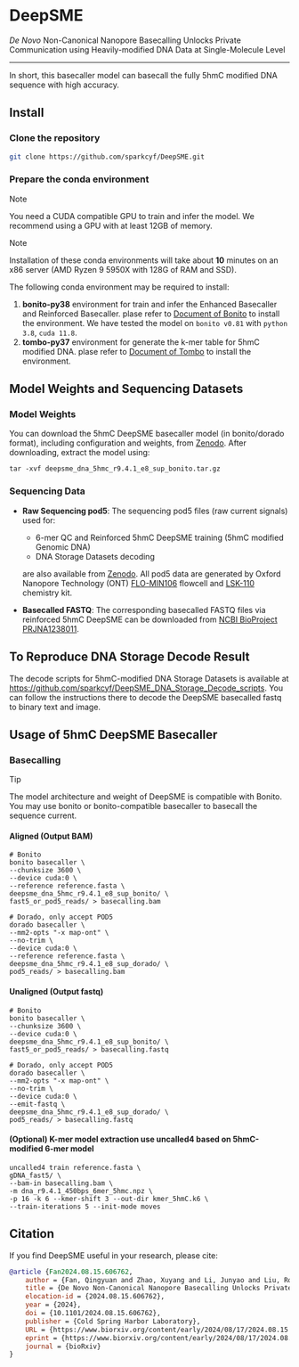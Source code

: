 # DeepSME

*De Novo* Non-Canonical Nanopore Basecalling Unlocks Private Communication using Heavily-modified DNA Data at Single-Molecule Level

---

In short, this basecaller model can basecall the fully 5hmC modified DNA sequence with high accuracy.

## Install

### Clone the repository

``` bash
git clone https://github.com/sparkcyf/DeepSME.git
```

### Prepare the conda environment

> [!NOTE]
> You need a CUDA compatible GPU to train and infer the model. We recommend using a GPU with at least 12GB of memory.

> [!NOTE]
> Installation of these conda environments will take about **10** minutes on an x86 server (AMD Ryzen 9 5950X with 128G of RAM and SSD).

The following conda environment may be required to install:

1. **bonito-py38** environment for train and infer the Enhanced Basecaller and Reinforced Basecaller. plase refer to [Document of Bonito](https://github.com/nanoporetech/bonito) to install the environment. We have tested the model on `bonito v0.81` with `python 3.8`, `cuda 11.8`.
2. **tombo-py37** environment for generate the k-mer table for 5hmC modified DNA. plase refer to [Document of Tombo](https://github.com/nanoporetech/tombo) to install the environment.

## Model Weights and Sequencing Datasets

### Model Weights
You can download the 5hmC DeepSME basecaller model (in bonito/dorado format), including configuration and weights, from [Zenodo](https://doi.org/10.5281/zenodo.12704171). After downloading, extract the model using:
```
tar -xvf deepsme_dna_5hmc_r9.4.1_e8_sup_bonito.tar.gz
```

### Sequencing Data
* **Raw Sequencing pod5**: The sequencing pod5 files (raw current signals) used for:
  - 6-mer QC and Reinforced 5hmC DeepSME training (5hmC modified Genomic DNA)
  - DNA Storage Datasets decoding

  are also available from [Zenodo](https://doi.org/10.5281/zenodo.12704171). All pod5 data are generated by Oxford Nanopore Technology (ONT) [FLO-MIN106](https://nanoporetech.com/support/flow-cells/MinION-and-GridION/is-my-flow-cell-flo-min106-or-flo-min114) flowcell and [LSK-110](https://nanoporetech.com/document/genomic-dna-by-ligation-sqk-lsk110) chemistry kit.

  

* **Basecalled FASTQ**: The corresponding basecalled FASTQ files via reinforced 5hmC DeepSME can be downloaded from [NCBI BioProject PRJNA1238011](https://www.ncbi.nlm.nih.gov/bioproject/PRJNA1238011).

## To Reproduce DNA Storage Decode Result

The decode scripts for 5hmC-modified DNA Storage Datasets is available at https://github.com/sparkcyf/DeepSME_DNA_Storage_Decode_scripts. You can follow the instructions there to decode the DeepSME basecalled fastq to binary text and image.

## Usage of 5hmC DeepSME Basecaller

### Basecalling

> [!TIP]
> The model architecture and weight of DeepSME is compatible with Bonito. You may use bonito or bonito-compatible basecaller to basecall the sequence current.

#### Aligned (Output BAM)
``` shell
# Bonito
bonito basecaller \
--chunksize 3600 \
--device cuda:0 \
--reference reference.fasta \
deepsme_dna_5hmc_r9.4.1_e8_sup_bonito/ \
fast5_or_pod5_reads/ > basecalling.bam

# Dorado, only accept POD5
dorado basecaller \
--mm2-opts "-x map-ont" \
--no-trim \
--device cuda:0 \
--reference reference.fasta \
deepsme_dna_5hmc_r9.4.1_e8_sup_dorado/ \
pod5_reads/ > basecalling.bam
```

#### Unaligned (Output fastq)
``` shell
# Bonito
bonito basecaller \
--chunksize 3600 \
--device cuda:0 \
deepsme_dna_5hmc_r9.4.1_e8_sup_bonito/ \
fast5_or_pod5_reads/ > basecalling.fastq

# Dorado, only accept POD5
dorado basecaller \
--mm2-opts "-x map-ont" \
--no-trim \
--device cuda:0 \
--emit-fastq \
deepsme_dna_5hmc_r9.4.1_e8_sup_dorado/ \
pod5_reads/ > basecalling.fastq
```

#### (Optional) K-mer model extraction use uncalled4 based on 5hmC-modified 6-mer model

``` shell
uncalled4 train reference.fasta \
gDNA_fast5/ \
--bam-in basecalling.bam \
-m dna_r9.4.1_450bps_6mer_5hmc.npz \
-p 16 -k 6 --kmer-shift 3 --out-dir kmer_5hmC.k6 \
--train-iterations 5 --init-mode moves
```

## Citation

If you find DeepSME useful in your research, please cite:

``` bibtex
@article {Fan2024.08.15.606762,
	author = {Fan, Qingyuan and Zhao, Xuyang and Li, Junyao and Liu, Ronghui and Liu, Ming and Long, Yanping and Fu, Yang and Feng, Qishun and Zhai, Jixian and Pan, Qing and Li, Yi},
	title = {De Novo Non-Canonical Nanopore Basecalling Unlocks Private Communication using Heavily-modified DNA Data at Single-Molecule Level},
	elocation-id = {2024.08.15.606762},
	year = {2024},
	doi = {10.1101/2024.08.15.606762},
	publisher = {Cold Spring Harbor Laboratory},
	URL = {https://www.biorxiv.org/content/early/2024/08/17/2024.08.15.606762},
	eprint = {https://www.biorxiv.org/content/early/2024/08/17/2024.08.15.606762.full.pdf},
	journal = {bioRxiv}
}
```

